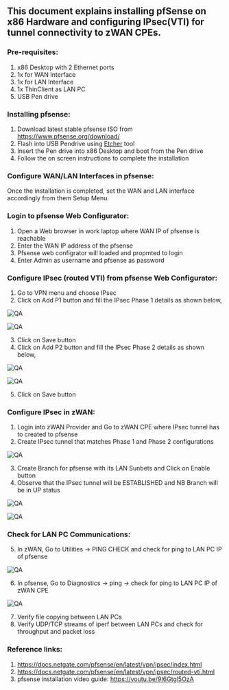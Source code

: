 ## This document explains installing pfSense on x86 Hardware and configuring IPsec(VTI) for tunnel connectivity to zWAN CPEs.  

### Pre-requisites:

1. x86 Desktop with 2 Ethernet ports
2. 1x for WAN Interface
3. 1x for LAN Interface
4. 1x ThinClient as LAN PC
5. USB Pen drive 

### Installing pfsense:

1. Download latest stable pfsense ISO from https://www.pfsense.org/download/
2. Flash into USB Pendrive using [Etcher](https://docs.netgate.com/reference/create-flash-media.html#using-etcher) tool
3. Insert the Pen drive into x86 Desktop and boot from the Pen drive
4. Follow the on screen instructions to complete the installation

### Configure WAN/LAN Interfaces in pfsense:

Once the installation is completed, set the WAN and LAN interface accordingly from them Setup Menu.

### Login to pfsense Web Configurator:

1. Open a Web browser in work laptop where WAN IP of pfsense is reachable
2. Enter the WAN IP address of the pfsense
3. Pfsense web configrator will loaded and propmted to login
4. Enter Admin as username and pfsense as password

### Configure IPsec (routed VTI) from pfsense Web Configurator:

1. Go to VPN menu and choose IPsec
2. Click on Add P1 button and fill the IPsec Phase 1 details as shown below,

![QA](images/pfsense-1.png)

![QA](images/pfsense-2.png)

3. Click on Save button
4. Click on Add P2 button and fill the IPsec Phase 2 details as shown below,

![QA](images/pfsense-4.png)

![QA](images/pfsense-5.png)

5. Click on Save button


### Configure IPsec in zWAN:

1. Login into zWAN Provider and Go to zWAN CPE where IPsec tunnel has to created to pfsense
2. Create IPsec tunnel that matches Phase 1 and Phase 2 configurations

![QA](images/zwan-tunnel-config.png)

3. Create Branch for pfsense with its LAN Sunbets and Click on Enable button
4. Observe that the IPsec tunnel will be ESTABLISHED and NB Branch will be in UP status

![QA](images/pfsense-6.png)

![QA](images/pfsense-7.png)

### Check for LAN PC Communications:

5. In zWAN, Go to Utilities -> PING CHECK and check for ping to LAN PC IP of pfsense

![QA](images/ping-pfsense-lan.png) 

6. In pfsense, Go to Diagnostics -> ping -> check for ping to LAN PC IP of zWAN CPE

![QA](images/pfsense-lan-ping.png)

7. Verify file copying between LAN PCs
8. Verify UDP/TCP streams of iperf between LAN PCs and check for throughput and packet loss


### Reference links:
1. https://docs.netgate.com/pfsense/en/latest/vpn/ipsec/index.html
2. https://docs.netgate.com/pfsense/en/latest/vpn/ipsec/routed-vti.html
3. pfsense installation video guide: https://youtu.be/9I6Gtgl5OzA 
